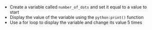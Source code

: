 -   Create a variable called `number_of_dots` and set it equal to a value to start
-   Display the value of the variable using the `python:print()` function
-   Use a for loop to display the variable and change its value 5 times
